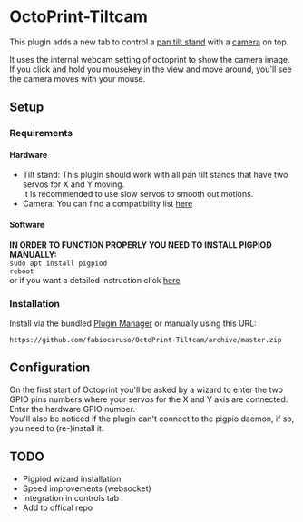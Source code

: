 # OctoPrint-Tiltcam

This plugin adds a new tab to control a [pan tilt stand](https://de.aliexpress.com/item/2048998846.html?spm=a2g0o.productlist.0.0.66692b12ZJAJIk&algo_pvid=c0d9bf2b-ebfc-4a9b-b1e3-87eaf26f9300&algo_expid=c0d9bf2b-ebfc-4a9b-b1e3-87eaf26f9300-0&btsid=b421ad8d-d002-4e9b-9c55-5e1982c82b8a&ws_ab_test=searchweb0_0,searchweb201602_10,searchweb201603_53) with a [camera](https://de.aliexpress.com/item/32669557411.html?spm=a2g0o.productlist.0.0.328e570dHcoaKl&algo_pvid=940b6a7d-e67c-4b68-8f6f-2f652d8427cc&algo_expid=940b6a7d-e67c-4b68-8f6f-2f652d8427cc-16&btsid=fcc6191e-e5eb-4bd9-b233-5d50490863f6&ws_ab_test=searchweb0_0,searchweb201602_10,searchweb201603_53) on top.

It uses the internal webcam setting of octoprint to show the camera image. If you click and hold you mousekey in the view and move around, you'll see the camera moves with your mouse.

## Setup

### Requirements
#### Hardware
- Tilt stand:
This plugin should work with all pan tilt stands that have two servos for X and Y moving.  
It is recommended to use slow servos to smooth out motions.
- Camera:
You can find a compatibility list [here](https://github.com/foosel/OctoPrint/wiki/Webcams-known-to-work)
#### Software
**IN ORDER TO FUNCTION PROPERLY YOU NEED TO INSTALL PIGPIOD MANUALLY:**  
```sudo apt install pigpiod```  
```reboot```  
or if you want a detailed instruction click [here]()  

### Installation
Install via the bundled [Plugin Manager](https://github.com/foosel/OctoPrint/wiki/Plugin:-Plugin-Manager)
or manually using this URL:

    https://github.com/fabiocaruso/OctoPrint-Tiltcam/archive/master.zip

## Configuration
On the first start of Octoprint you'll be asked by a wizard to enter the two GPIO pins numbers where your servos for the X and Y axis are connected. Enter the hardware GPIO number.  
You'll also be noticed if the plugin can't connect to the pigpio daemon, if so, you need to (re-)install it.

## TODO
- Pigpiod wizard installation
- Speed improvements (websocket)
- Integration in controls tab
- Add to offical repo
